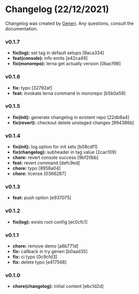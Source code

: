 # Changelog (22/12/2021)

Changelog was created by [Generi](https://github.com/Novout/generi). Any questions, consult the documentation.

### v0.1.7

* **fix(log):** set tag in default setups [9aca334]
* **feat(console):** info emits [e42ca46]
* **fix(monorepo):** lerna get actually version [0bacf98]

### v0.1.6

* **fix:** typo [32792af]
* **feat:** invokate lerna command in monorepo [b5b0a59]

### v0.1.5

* **fix(init):** generate changelog in existent repo [22db8a4]
* **fix(revert):** checkout delete unstaged changes [994386b]

### v0.1.4

* **fix(init):** log option for init sets [b08cdf1]
* **fix(changelog):** subheader in tag value [2cac109]
* **chore:** revert console success [9bf20bb]
* **feat:** revert command [defc9ed]
* **chore:** typo [8956a04]
* **chore:** license [0366287]

### v0.1.3

* **feat:** push option [e937075]

### v0.1.2

* **fix(log):** exists root config [ec0cfc1]

### v0.1.1

* **chore:** remove demo [a6b771d]
* **fix:** callback in try generi [b0aad35]
* **fix:** ci typo [0c9cfd3]
* **fix:** delete typo [e417568]

### v0.1.0

* **chore(changelog):** initial content [ebc1d2d]
